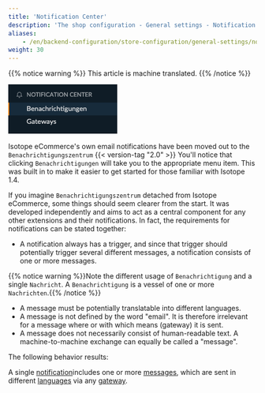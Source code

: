 ```yaml
---
title: 'Notification Center'
description: 'The shop configuration - General settings - Notification center.'
aliases:
    - /en/backend-configuration/store-configuration/general-settings/notifications_overview/
weight: 30
---
```


{{% notice warning %}}
This article is machine translated.
{{% /notice %}}

![Navigation of the Notification Center](navigation.png)

Isotope eCommerce's own email notifications have been moved out to the `Benachrichtigungszentrum` {{< version-tag "2.0" >}} You'll notice that clicking `Benachrichtigungen` will take you to the appropriate menu item. This was built in to make it easier to get started for those familiar with Isotope 1.4.

If you imagine `Benachrichtigungszentrum` detached from Isotope eCommerce, some things should seem clearer from the start. It was developed independently and aims to act as a central component for any other extensions and their notifications. In fact, the requirements for notifications can be stated together:

- A notification always has a trigger, and since that trigger should potentially trigger several different messages, a notification consists of one or more messages.

{{% notice warning %}}Note the different usage of `Benachrichtigung` and a single `Nachricht`. A `Benachrichtigung` is a vessel of one or more `Nachrichten`.{{% /notice %}}

- A message must be potentially translatable into different languages.
- A message is not defined by the word "email". It is therefore irrelevant for a message where or with which means (gateway) it is sent.
- A message does not necessarily consist of human-readable text. A machine-to-machine exchange can equally be called a "message".

The following behavior results:

A single [notification](/de/backend-konfiguration-shop-allgemein-benachrichtigszentrum-benachrichtigungen/)includes one or more [messages](/de/backend-konfiguration-shop-allgemein-benachrichtigszentrum-nachrichten/), which are sent in different [languages](/de/backend-konfiguration-shop-allgemein-benachrichtigszentrum-sprachen/) via any [gateway](/de/backend-konfiguration-shop-allgemein-benachrichtigszentrum-gateways/).
